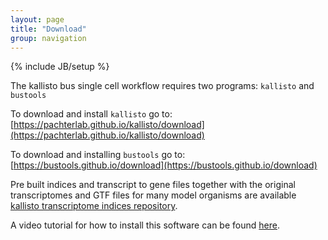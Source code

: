 ```yaml
---
layout: page
title: "Download"
group: navigation
---
```


{% include JB/setup %}

The kallisto bus single cell workflow requires two programs: `kallisto` and `bustools`

To download and install `kallisto` go to: [https://pachterlab.github.io/kallisto/download](https://pachterlab.github.io/kallisto/download)

To download and installing `bustools` go to: [https://bustools.github.io/download](https://bustools.github.io/download)

Pre built indices and transcript to gene files together with the original transcriptomes and GTF files for many model organisms are available [kallisto transcriptome indices repository](https://github.com/pachterlab/kallisto-transcriptome-indices).

A video tutorial for how to install this software can be found [here](https://youtu.be/thvtp7Ik6ts).

